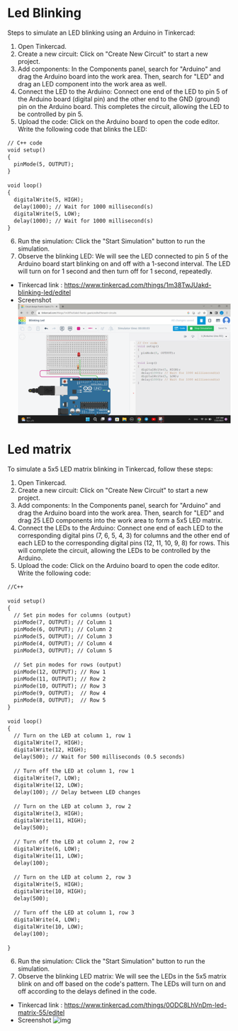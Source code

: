 # Led Blinking
Steps to simulate an LED blinking using an Arduino in Tinkercad:
1. Open Tinkercad.
2. Create a new circuit: Click on "Create New Circuit" to start a new project.
3. Add components: In the Components panel, search for "Arduino" and drag the Arduino board into the work area. Then, search for "LED" and drag an LED component into the work area as well.
4. Connect the LED to the Arduino: Connect one end of the LED to pin 5 of the Arduino board (digital pin) and the other end to the GND (ground) pin on the Arduino board. This completes the circuit, allowing the LED to be controlled by pin 5.
5. Upload the code: Click on the Arduino board to open the code editor. Write the following code that blinks the LED:
```
// C++ code
void setup()
{
  pinMode(5, OUTPUT);
}

void loop()
{
  digitalWrite(5, HIGH);
  delay(1000); // Wait for 1000 millisecond(s)
  digitalWrite(5, LOW);
  delay(1000); // Wait for 1000 millisecond(s)
}
```
6. Run the simulation: Click the "Start Simulation" button to run the simulation.
7. Observe the blinking LED: We will see the LED connected to pin 5 of the Arduino board start blinking on and off with a 1-second interval. The LED will turn on for 1 second and then turn off for 1 second, repeatedly.
- Tinkercad link : https://www.tinkercad.com/things/1m38TwJUakd-blinking-led/editel
- Screenshot ![img](https://github.com/LatifahAbuhamamah/Led-Blinking-And-Led-Matrix/blob/main/Led-Screenshot.png)
# Led matrix
To simulate a 5x5 LED matrix blinking in Tinkercad, follow these steps:
1. Open Tinkercad.
2. Create a new circuit: Click on "Create New Circuit" to start a new project.
3. Add components: In the Components panel, search for "Arduino" and drag the Arduino board into the work area. Then, search for "LED" and drag 25 LED components into the work area to form a 5x5 LED matrix.
4. Connect the LEDs to the Arduino: Connect one end of each LED to the corresponding digital pins (7, 6, 5, 4, 3) for columns and the other end of each LED to the corresponding digital pins (12, 11, 10, 9, 8) for rows. This will complete the circuit, allowing the LEDs to be controlled by the Arduino.
5. Upload the code: Click on the Arduino board to open the code editor. Write the following code:
```
//C++

void setup()
{
  // Set pin modes for columns (output)
  pinMode(7, OUTPUT); // Column 1
  pinMode(6, OUTPUT); // Column 2
  pinMode(5, OUTPUT); // Column 3
  pinMode(4, OUTPUT); // Column 4
  pinMode(3, OUTPUT); // Column 5

  // Set pin modes for rows (output)
  pinMode(12, OUTPUT); // Row 1
  pinMode(11, OUTPUT); // Row 2
  pinMode(10, OUTPUT); // Row 3
  pinMode(9, OUTPUT);  // Row 4
  pinMode(8, OUTPUT);  // Row 5
}

void loop()
{
  // Turn on the LED at column 1, row 1
  digitalWrite(7, HIGH);
  digitalWrite(12, HIGH);
  delay(500); // Wait for 500 milliseconds (0.5 seconds)

  // Turn off the LED at column 1, row 1
  digitalWrite(7, LOW);
  digitalWrite(12, LOW);
  delay(100); // Delay between LED changes

  // Turn on the LED at column 3, row 2
  digitalWrite(3, HIGH);
  digitalWrite(11, HIGH);
  delay(500);

  // Turn off the LED at column 2, row 2
  digitalWrite(6, LOW);
  digitalWrite(11, LOW);
  delay(100);

  // Turn on the LED at column 2, row 3
  digitalWrite(5, HIGH);
  digitalWrite(10, HIGH);
  delay(500);

  // Turn off the LED at column 1, row 3
  digitalWrite(4, LOW);
  digitalWrite(10, LOW);
  delay(100);

}
```
6. Run the simulation: Click the "Start Simulation" button to run the simulation.
7. Observe the blinking LED matrix: We will see the LEDs in the 5x5 matrix blink on and off based on the code's pattern. The LEDs will turn on and off according to the delays defined in the code.
- Tinkercad link : https://www.tinkercad.com/things/0ODC8LhVnDm-led-matrix-55/editel
- Screenshot ![img](      )




